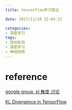 ```yaml
---
title: tensorflow学习笔记

date: 2017/11/20 12:04:12

categories:
- 深度学习
tags:
- 目标检测
- 深度学习
- 神经网络
---
```





# reference

[google group, kl 散度 讨论](https://groups.google.com/a/tensorflow.org/forum/#!topic/discuss/TX32t7NHkpA)

[KL Divergence in TensorFlow](https://stackoverflow.com/questions/41863814/kl-divergence-in-tensorflow)



